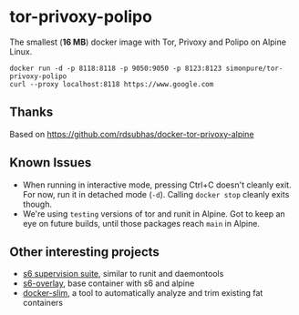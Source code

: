 # tor-privoxy-polipo

The smallest (**16 MB**) docker image with Tor, Privoxy and Polipo on Alpine Linux.

```
docker run -d -p 8118:8118 -p 9050:9050 -p 8123:8123 simonpure/tor-privoxy-polipo
curl --proxy localhost:8118 https://www.google.com
```

## Thanks

Based on https://github.com/rdsubhas/docker-tor-privoxy-alpine

## Known Issues

* When running in interactive mode, pressing Ctrl+C doesn't cleanly exit. For now, run it in detached mode (`-d`). Calling `docker stop` cleanly exits though.
* We're using `testing` versions of tor and runit in Alpine. Got to keep an eye on future builds, until those packages reach `main` in Alpine.

## Other interesting projects

* [s6 supervision suite](http://skarnet.org/software/s6/index.html), similar to runit and daemontools
* [s6-overlay](https://github.com/just-containers/s6-overlay), base container with s6 and alpine
* [docker-slim](https://github.com/cloudimmunity/docker-slim), a tool to automatically analyze and trim existing fat containers

